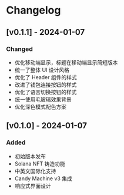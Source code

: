 # Changelog

## [v0.1.1] - 2024-01-07

### Changed

- 优化移动端显示，标题在移动端显示简短版本
- 统一了整体 UI 设计风格
- 优化了 Header 组件的样式
- 改进了钱包连接按钮的样式
- 优化了语言切换按钮的样式
- 统一使用毛玻璃效果背景
- 优化深色模式配色方案

## [v0.1.0] - 2024-01-07

### Added

- 初始版本发布
- Solana NFT 铸造功能
- 中英文国际化支持
- Candy Machine v3 集成
- 响应式界面设计
